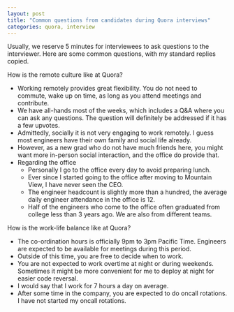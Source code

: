 ```yaml
---
layout: post
title: "Common questions from candidates during Quora interviews"
categories: quora, interview
---
```



Usually, we reserve 5 minutes for interviewees to ask questions to the interviewer. Here are some common questions, with my standard replies copied.

How is the remote culture like at Quora?
- Working remotely provides great flexibility. You do not need to commute, wake up on time, as long as you attend meetings and contribute.
- We have all-hands most of the weeks, which includes a Q&A where you can ask any questions. The question will definitely be addressed if it has a few upvotes.
- Admittedly, socially it is not very engaging to work remotely. I guess most engineers have their own family and social life already.
- However, as a new grad who do not have much friends here, you might want more in-person social interaction, and the office do provide that.
- Regarding the office
    - Personally I go to the office every day to avoid preparing lunch.
    - Ever since I started going to the office after moving to Mountain View, I have never seen the CEO.
    - The engineer headcount is slightly more than a hundred, the average daily engineer attendance in the office is 12.
    - Half of the engineers who come to the office often graduated from college less than 3 years ago. We are also from different teams.


How is the work-life balance like at Quora?
- The co-ordination hours is officially 9pm to 3pm Pacific Time. Engineers are expected to be available for meetings during this period.
- Outside of this time, you are free to decide when to work.
- You are not expected to work overtime at night or during weekends. Sometimes it might be more convenient for me to deploy at night for easier code reversal.
- I would say that I work for 7 hours a day on average.
- After some time in the company, you are expected to do oncall rotations. I have not started my oncall rotations.
